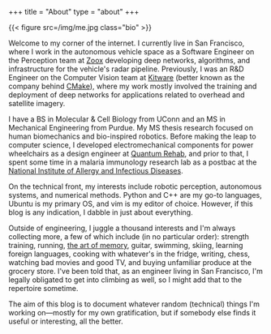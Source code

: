 +++
title = "About"
type = "about"
+++

{{< figure src=/img/me.jpg class="bio" >}}

Welcome to my corner of the internet. I currently live in San Francisco,
where I work in the autonomous vehicle space as a Software Engineer on
the Perception team at [Zoox][6] developing deep networks, algorithms,
and infrastructure for the vehicle's radar pipeline. Previously, I was an R&D
Engineer on the Computer Vision team at [Kitware][1] (better known as the
company behind [CMake][5]), where my work mostly involved the training and
deployment of deep networks for applications related to overhead and satellite
imagery.

I have a BS in Molecular & Cell Biology from UConn and an MS in Mechanical
Engineering from Purdue. My MS thesis research focused on human
biomechanics and bio-inspired robotics. Before making the leap to computer
science, I developed electromechanical components for power wheelchairs as a
design engineer at [Quantum Rehab][2], and prior to that, I spent some time
in a malaria immunology research lab as a postbac at the
[National Institute of Allergy and Infectious Diseases][3].

On the technical front, my interests include robotic perception, autonomous
systems, and numerical methods. Python and C++ are my go-to languages, Ubuntu
is my primary OS, and vim is my editor of choice. However, if this blog is any
indication, I dabble in just about everything.

Outside of engineering, I juggle a thousand interests and I'm always
collecting more, a few of which include (in no particular order):
strength training, running, [the art of memory][4], guitar, swimming, skiing,
learning foreign languages, cooking with whatever's in the fridge, writing,
chess, watching bad movies and good TV, and buying unfamiliar produce at the
grocery store. I've been told that, as an engineer living in San Francisco,
I'm legally obligated to get into climbing as well, so I might add that to the
repertoire sometime.

The aim of this blog is to document whatever random (technical) things I'm
working on&mdash;mostly for my own gratification, but if somebody else
finds it useful or interesting, all the better.


[1]: https://www.kitware.com/computer-vision-team/
[2]: https://www.quantumrehab.com/
[3]: https://www.niaid.nih.gov/
[4]: https://en.wikipedia.org/wiki/Art_of_memory
[5]: https://cmake.org/
[6]: https://zoox.com/
